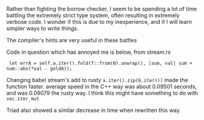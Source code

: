 Rather than fighting the borrow checker, I seem to be spending a lot of time battling the extremely strict type system, often resulting in extremely verbose code. I wonder if this is due to my inexperience, and if I will learn simpler ways to write things. 

The compiler's hints are very useful in these battles

Code in question which has annoyed me is below, from stream.rs
```
 let errA = self.a.iter().fold(T::from(0).unwrap(), |sum, val| sum + num::abs(*val - goldA));
```

Changing babel stream's add to rusty `a.iter().zip(b.iter())` made the function faster. average speed in the C++ way was about 0.09501 seconds, and was 0.09079 the rusty way. I think this might have something to do with `vec.iter_mut` 

Triad also showed a similar decrease in time when rewritten this way.
